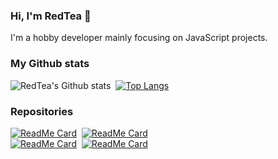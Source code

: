 ### Hi, I'm RedTea 👋

I'm a hobby developer mainly focusing on JavaScript projects.

### My Github stats
![RedTea's Github stats](https://github-readme-stats.vercel.app/api?username=redteadeveloper&show_icons=true&theme=vue)&nbsp;
[![Top Langs](https://github-readme-stats.vercel.app/api/top-langs/?username=redteadeveloper&theme=vue)](https://github.com/anuraghazra/github-readme-stats)
### Repositories
[![ReadMe Card](https://github-readme-stats.vercel.app/api/pin/?username=redteadeveloper&repo=SandBox&theme=buefy)](https://github.com/redteadeveloper/SandBox)&nbsp; 
[![ReadMe Card](https://github-readme-stats.vercel.app/api/pin/?username=redteadeveloper&repo=Memey-Man&theme=buefy)](https://github.com/redteadeveloper/Memey-Man)&nbsp; <br>
[![ReadMe Card](https://github-readme-stats.vercel.app/api/pin/?username=redteadeveloper&repo=Maestro&theme=buefy)](https://github.com/redteadeveloper/Maestro)&nbsp;
[![ReadMe Card](https://github-readme-stats.vercel.app/api/pin/?username=redteadeveloper&repo=Animificator&theme=buefy)](https://github.com/redteadeveloper/Animificator)
